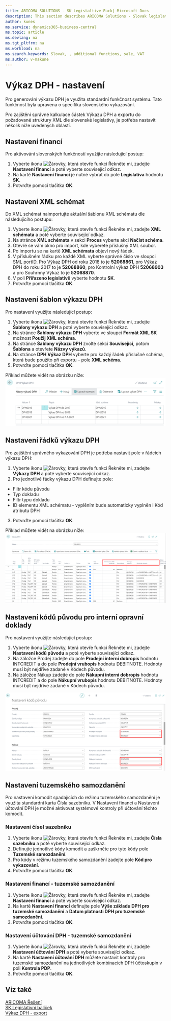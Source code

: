 ```yaml
---
title: ARICOMA SOLUTIONS - SK Legistaltive Pack| Microsoft Docs
description: This section describes ARICOMA Solutions - Slovak legislation
author: kunes
ms.service: dynamics365-business-central
ms.topic: article
ms.devlang: na
ms.tgt_pltfrm: na
ms.workload: na
ms.search.keywords: Slovak, , additional functions, sale, VAT
ms.author: v-makune
---
```


# Výkaz DPH - nastavení

Pro generování výkazu DPH je využita standardní funkčnost systému. Tato funkčnost byla upravena o specifika slovenského vykazování.

Pro zajištění správné kalkulace částek Výkazu DPH a exportu do požadované struktury XML dle slovenské legislativy, je potřeba nastavit několik níže uvedených oblastí.

## Nastavení financí

Pro aktivování slovenských funkčností využijte následující postup:

1. Vyberte ikonu ![Žárovky, která otevře funkci Řekněte mi](media/ui-search/search_small.png "Řekněte mi, co chcete dělat"), zadejte **Nastavení financí** a poté vyberte související odkaz.
2. Na kartě **Nastavení financí** je nutné vybrat do pole **Legislativa** hodnotu **SK**.
3. Potvrďte pomocí tlačítka **OK**.

## Nastavení XML schémat

Do XML schémat naimportujte aktuální šablonu XML schématu dle následujícího postupu:

1. Vyberte ikonu ![Žárovky, která otevře funkci Řekněte mi](media/ui-search/search_small.png "Řekněte mi, co chcete dělat"), zadejte **XML schémata** a poté vyberte související odkaz.
2. Na stránce **XML schémata** v sekci **Proces** vyberte akci **Načíst schéma**.
3. Otevře se vám okno pro import, kde vyberete příslušný XML soubor.
4. Po importu se na kartě **XML schémata** objeví nový řádek.
5. V příslušném řádku pro každé XML vyberte správné číslo ve sloupci SML portID.
Pro Výkaz DPH od roku 2018 to je **52068861**, pro Výkaz DPH do roku 2017 to je **52068860**, pro Kontrolní výkaz DPH **52068903** a pro Souhrnný Výkaz to je **52068870**.
6. V poli **Přiřazeno legislativě** vyberte hodnotu **SK**.
7. Potvrďte pomocí tlačítka **OK**.

## Nastavení šablon výkazu DPH

Pro nastavení využijte následující postup:

1. Vyberte ikonu ![Žárovky, která otevře funkci Řekněte mi](media/ui-search/search_small.png "Řekněte mi, co chcete dělat"), zadejte **Šablony výkazu DPH** a poté vyberte související odkaz.
2. Na stránce **Šablony výkazu DPH** vyberte ve sloupci **Formát XML SK** možnost **Použij XML schéma**.
3. Na stránce **Šablony výkazu DPH** zvolte sekci **Související**, potom **Šablona** a otevřete **Názvy výkazů**.
4. Na stránce **DPH Výkaz DPH** vyberte pro každý řádek příslušné schéma, která bude použito při exportu – pole **XML schéma**.
5. Potvrďte pomocí tlačítka **OK**.

Příklad můžete vidět na obrázku níže:
![Import nespolehlivých plátců DPH z xml formátu](media/VAT_statement-template.png)

## Nastavení řádků výkazu DPH

Pro zajištění správného vykazování DPH je potřeba nastavit pole v řádcích výkazu DPH:

1. Vyberte ikonu ![Žárovky, která otevře funkci Řekněte mi](media/ui-search/search_small.png "Řekněte mi, co chcete dělat"), zadejte **Výkazy DPH** a poté vyberte související odkaz.
2. Pro jednotlivé řádky výkazu DPH definujte pole:

- Filtr kódu původu
- Typ dokladu
- Filtr typu dokladu
- ID elementu XML schématu - vyplěním bude automaticky vyplněn i Kód atributu DPH

3. Potvrďte pomocí tlačítka **OK**.

Příklad můžete vidět na obrázku níže:
![Import nespolehlivých plátců DPH z xml formátu](media/VAT_statement.png)

## Nastavení kódů původu pro interní opravní doklady

Pro nastavení využijte následující postup:

1. Vyberte ikonu ![Žárovky, která otevře funkci Řekněte mi](media/ui-search/search_small.png "Řekněte mi, co chcete dělat"), zadejte **Nastavení kódů původu** a poté vyberte související odkaz.
2. Na záložce Prodej zadejte do pole **Prodejní interní dobropis** hodnotu INTCREDIT a do pole **Prodejní vrubopis** hodnotu DEBITNOTE. Hodnoty musí být nejdříve zadané v Kódech původu.
3. Na záložce Nákup zadejte do pole **Nákupní interní dobropis** hodnotu INTCREDIT a do pole **Nákupní vrubopis** hodnotu DEBITNOTE. Hodnoty musí být nejdříve zadané v Kódech původu.

![Import nespolehlivých plátců DPH z xml formátu](media/setup_source_code.png)

## Nastavení tuzemského samozdanění

Pro nastavení komodit spadajících do režimu tuzemského samozdanění je využita standardní karta Čísla sazebníku.
V Nastavení financí a Nastavení účtování DPH je možné aktivovat systémové kontroly při účtování těchto komodit.

### Nastavení čísel sazebníku

1. Vyberte ikonu ![Žárovky, která otevře funkci Řekněte mi](media/ui-search/search_small.png "Řekněte mi, co chcete dělat"), zadejte **Čísla sazebníku** a poté vyberte související odkaz.
2. Definujte jednotlivé kódy komodit a zaškrněte pro tyto kódy pole **Tuzemské samozdanění**.
3. Pro kódy v režimu tuzemského samozdanění zadejte pole **Kód pro vykazování**.
4. Potvrďte pomocí tlačítka **OK**.

### Nastavení financí - tuzemské samozdanění

1. Vyberte ikonu ![Žárovky, která otevře funkci Řekněte mi](media/ui-search/search_small.png "Řekněte mi, co chcete dělat"), zadejte **Nastavení financí** a poté vyberte související odkaz.
2. Na kartě **Nastavení financí** definujte pole **Výše základu DPH pro tuzemské samozdanění** a **Datum platnosti DPH pro tuzemské samozdanění**.
3. Potvrďte pomocí tlačítka **OK**.

### Nastavení účtování DPH - tuzemské samozdanění

1. Vyberte ikonu ![Žárovky, která otevře funkci Řekněte mi](media/ui-search/search_small.png "Řekněte mi, co chcete dělat"), zadejte **Nastavení účtování DPH** a poté vyberte související odkaz.
2. Na kartě **Nastavení účtování DPH** můžete nastavit kontroly pro tuzemské samozdanění na jednotlivých kombinacích DPH účtoskupin v poli **Kontrola PDP**.
3. Potvrďte pomocí tlačítka **OK**.

## Viz také

[ARICOMA Řešení](solutions.md)  
[SK Legislativní balíček](sk-legislative-pack.md)   
[Výkaz DPH - export](sk-vat-statement-export.md)
